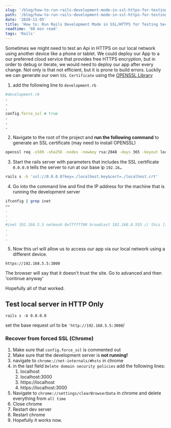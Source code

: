 ```yaml
---
slug: '/blog/how-to-run-rails-development-mode-in-ssl-https-for-testing-secure-apis'
path: '/blog/how-to-run-rails-development-mode-in-ssl-https-for-testing-secure-apis'
date: '2020-11-05'
title: 'How to: Run Rails Development Mode in SSL/HTTPS for Testing Secure Apis'
readtime: '60 min read'
tags: 'Rails'
---
```


Sometimes we might need to test an Api in HTTPS on our local network using another device like a phone or tablet. We could deploy our App to a our preferred cloud service that provides free HTTPS encryption, but in order to debug or iterate, we would need to deploy our app after every change. Not only is that not efficient, but it is prone to build errors. Luckily we can generate our own `SSL Certificate` using the [OPENSSL Library](https://www.openssl.org/)

1. add the following line to `development.rb`

```ruby
#development.rb
.
.
.
config.force_ssl = true
.
.
.
```

2. Navigate to the root of the project and **run the following command** to generate an SSL certificate (may need to install OPENSSL)

```bash
openssl req -x509 -sha256 -nodes -newkey rsa:2048 -days 365 -keyout localhost.key -out localhost.crt
```

3. Start the rails server with parameters that includes the SSL certificate `0.0.0.0` tells the server to run at our base ip `192.16…`

```bash
rails s -b 'ssl://0.0.0.0?key=./localhost.key&cert=./localhost.crt'
```

4. Go into the command line and find the IP address for the machine that is running the development server

```bash
ifconfig | grep inet
>>
.
.
.
#inet 192.168.5.5 netmask 0xffffff00 broadcast 192.168.0.555 // this line #192.168.5.5
.
.
.

```

5. Now this url will allow us to access our app via our local network using a different device.

```
https://192.168.5.5:3000
```

The browser will say that it doesn't trust the site. Go to advanced and then 'continue anyway'

Hopefully all of that worked.

## Test local server in HTTP Only

`rails s -b 0.0.0.0`

set the base request url to be `'http://192.168.5.5:3000`/

### Recover from forced SSL (Chrome)

1. Make sure that `config.force_ssl` is commented out
2. Make sure that the development server is **not running!**
3. navigate to `chrome://net-internals/#hsts` in chrome
4. in the last field `Delete domain security policies` add the following lines:
   1. localhost
   2. localhost:3000
   3. https://localhost
   4. https://localhost:3000
5. Navigate to `chrome://settings/clearBrowserData` in chrome and delete everything from `all time`
6. Close chrome
7. Restart dev server
8. Restart chrome
9. Hopefully it works now.
